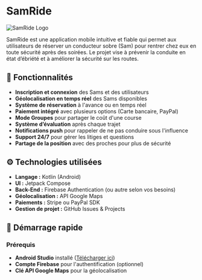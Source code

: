 # SamRide

![SamRide Logo](https://via.placeholder.com/150) <!-- Remplacer par l'URL de votre logo -->

SamRide est une application mobile intuitive et fiable qui permet aux utilisateurs de réserver un conducteur sobre (Sam) pour rentrer chez eux en toute sécurité après des soirées. Le projet vise à prévenir la conduite en état d’ébriété et à améliorer la sécurité sur les routes.

## 📲 Fonctionnalités

- **Inscription et connexion** des Sams et des utilisateurs
- **Géolocalisation en temps réel** des Sams disponibles
- **Système de réservation** à l'avance ou en temps réel
- **Paiement intégré** avec plusieurs options (Carte bancaire, PayPal)
- **Mode Groupes** pour partager le coût d'une course
- **Système d’évaluation** après chaque trajet
- **Notifications push** pour rappeler de ne pas conduire sous l'influence
- **Support 24/7** pour gérer les litiges et questions
- **Partage de la position** avec des proches pour plus de sécurité

## ⚙️ Technologies utilisées

- **Langage :** Kotlin (Android)
- **UI :** Jetpack Compose
- **Back-End :** Firebase Authentication (ou autre selon vos besoins)
- **Géolocalisation :** API Google Maps
- **Paiements :** Stripe ou PayPal SDK
- **Gestion de projet :** GitHub Issues & Projects

## 🚀 Démarrage rapide

### Prérequis
- **Android Studio** installé ([Télécharger ici](https://developer.android.com/studio))
- **Compte Firebase** pour l'authentification (optionnel)
- **Clé API Google Maps** pour la géolocalisation
